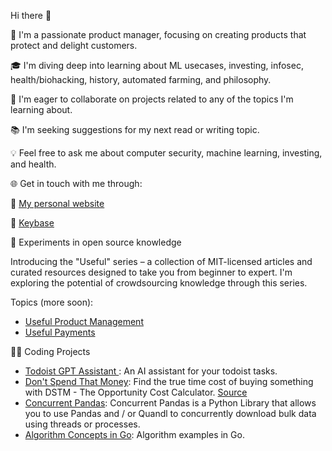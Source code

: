 Hi there 👋

🚀 I'm a passionate product manager, focusing on creating products that protect and delight customers.

🎓 I'm diving deep into learning about ML usecases, investing, infosec, health/biohacking, history, automated farming, and philosophy.

🤝 I'm eager to collaborate on projects related to any of the topics I'm learning about.

📚 I'm seeking suggestions for my next read or writing topic.

💡 Feel free to ask me about computer security, machine learning, investing, and health.

🌐 Get in touch with me through:

🔗 [My personal website](https://www.brianmwilcox.com/)

🔗 [Keybase](https://keybase.io/brianwilcox)

🌟 Experiments in open source knowledge

Introducing the "Useful" series – a collection of MIT-licensed articles and curated resources designed to take you from beginner to expert. I'm exploring the potential of crowdsourcing knowledge through this series.

Topics (more soon): 
- [Useful Product Management](https://github.com/briwilcox/UsefulProductManagement)
- [Useful Payments](https://github.com/briwilcox/UsefulPayments)

👨‍💻 Coding Projects
- [Todoist GPT Assistant
](https://github.com/briwilcox/todoist-gpt-assistant): An AI assistant for your todoist tasks.
- [Don't Spend That Money](https://www.dontspendthatmoney.com/): Find the true time cost of buying something with DSTM - The Opportunity Cost Calculator. [Source](https://github.com/briwilcox/dontspendthatmoney)  
- [Concurrent Pandas](https://github.com/briwilcox/Concurrent-Pandas): Concurrent Pandas is a Python Library that allows you to use Pandas and / or Quandl to concurrently download bulk data using threads or processes.  
- [Algorithm Concepts in Go](https://github.com/briwilcox/algos): Algorithm examples in Go. 
